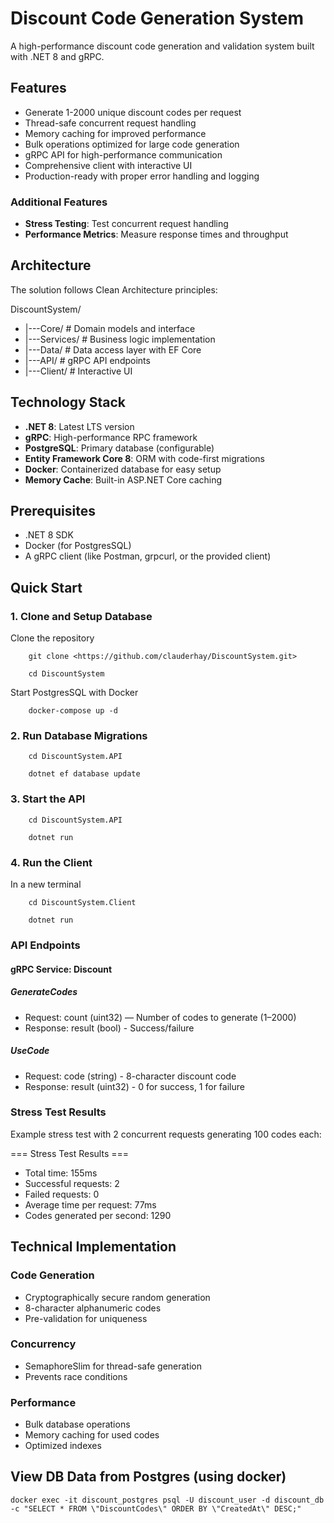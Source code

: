 # Discount Code Generation System

A high-performance discount code generation and validation system built with .NET 8 and gRPC.

## Features
- Generate 1-2000 unique discount codes per request
- Thread-safe concurrent request handling
- Memory caching for improved performance
- Bulk operations optimized for large code generation
- gRPC API for high-performance communication
- Comprehensive client with interactive UI
- Production-ready with proper error handling and logging

### Additional Features

- **Stress Testing**: Test concurrent request handling
- **Performance Metrics**: Measure response times and throughput

## Architecture

The solution follows Clean Architecture principles:

DiscountSystem/
- |---Core/ # Domain models and interface
- |---Services/ # Business logic implementation
- |---Data/ # Data access layer with EF Core
- |---API/ # gRPC API endpoints
- |---Client/ # Interactive UI

## Technology Stack

- **.NET 8**: Latest LTS version
- **gRPC**: High-performance RPC framework
- **PostgreSQL**: Primary database (configurable)
- **Entity Framework Core 8**: ORM with code-first migrations
- **Docker**: Containerized database for easy setup
- **Memory Cache**: Built-in ASP.NET Core caching

## Prerequisites

- .NET 8 SDK
- Docker (for PostgresSQL)
- A gRPC client (like Postman, grpcurl, or the provided client)

## Quick Start

### 1. Clone and Setup Database

Clone the repository

        git clone <https://github.com/clauderhay/DiscountSystem.git>

        cd DiscountSystem

Start PostgresSQL with Docker

        docker-compose up -d

### 2. Run Database Migrations

        cd DiscountSystem.API

        dotnet ef database update

### 3. Start the API

        cd DiscountSystem.API

        dotnet run

### 4. Run the Client

In a new terminal

        cd DiscountSystem.Client

        dotnet run

### API Endpoints

#### gRPC Service: Discount
##### GenerateCodes

- Request: count (uint32) — Number of codes to generate (1–2000)
- Response: result (bool) - Success/failure

##### UseCode

- Request: code (string) - 8-character discount code
- Response: result (uint32) - 0 for success, 1 for failure

### Stress Test Results

Example stress test with 2 concurrent requests generating 100 codes each:

=== Stress Test Results ===
- Total time: 155ms
- Successful requests: 2
- Failed requests: 0
- Average time per request: 77ms
- Codes generated per second: 1290

## Technical Implementation

### Code Generation
- Cryptographically secure random generation
- 8-character alphanumeric codes
- Pre-validation for uniqueness

### Concurrency
- SemaphoreSlim for thread-safe generation
- Prevents race conditions

### Performance
- Bulk database operations
- Memory caching for used codes
- Optimized indexes

## View DB Data from Postgres (using docker)

    docker exec -it discount_postgres psql -U discount_user -d discount_db -c "SELECT * FROM \"DiscountCodes\" ORDER BY \"CreatedAt\" DESC;"